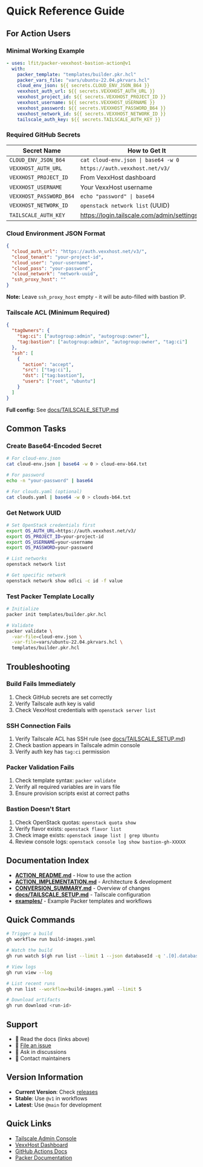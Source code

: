 # Quick Reference Guide

## For Action Users

### Minimal Working Example

```yaml
- uses: lfit/packer-vexxhost-bastion-action@v1
  with:
    packer_template: "templates/builder.pkr.hcl"
    packer_vars_file: "vars/ubuntu-22.04.pkrvars.hcl"
    cloud_env_json: ${{ secrets.CLOUD_ENV_JSON_B64 }}
    vexxhost_auth_url: ${{ secrets.VEXXHOST_AUTH_URL }}
    vexxhost_project_id: ${{ secrets.VEXXHOST_PROJECT_ID }}
    vexxhost_username: ${{ secrets.VEXXHOST_USERNAME }}
    vexxhost_password: ${{ secrets.VEXXHOST_PASSWORD_B64 }}
    vexxhost_network_id: ${{ secrets.VEXXHOST_NETWORK_ID }}
    tailscale_auth_key: ${{ secrets.TAILSCALE_AUTH_KEY }}
```

### Required GitHub Secrets

| Secret Name | How to Get It |
|-------------|---------------|
| `CLOUD_ENV_JSON_B64` | `cat cloud-env.json \| base64 -w 0` |
| `VEXXHOST_AUTH_URL` | `https://auth.vexxhost.net/v3/` |
| `VEXXHOST_PROJECT_ID` | From VexxHost dashboard |
| `VEXXHOST_USERNAME` | Your VexxHost username |
| `VEXXHOST_PASSWORD_B64` | `echo "password" \| base64` |
| `VEXXHOST_NETWORK_ID` | `openstack network list` (UUID) |
| `TAILSCALE_AUTH_KEY` | https://login.tailscale.com/admin/settings/keys |

### Cloud Environment JSON Format

```json
{
  "cloud_auth_url": "https://auth.vexxhost.net/v3/",
  "cloud_tenant": "your-project-id",
  "cloud_user": "your-username",
  "cloud_pass": "your-password",
  "cloud_network": "network-uuid",
  "ssh_proxy_host": ""
}
```

**Note:** Leave `ssh_proxy_host` empty - it will be auto-filled with bastion IP.

### Tailscale ACL (Minimum Required)

```json
{
  "tagOwners": {
    "tag:ci": ["autogroup:admin", "autogroup:owner"],
    "tag:bastion": ["autogroup:admin", "autogroup:owner", "tag:ci"]
  },
  "ssh": [
    {
      "action": "accept",
      "src": ["tag:ci"],
      "dst": ["tag:bastion"],
      "users": ["root", "ubuntu"]
    }
  ]
}
```

**Full config:** See [docs/TAILSCALE_SETUP.md](docs/TAILSCALE_SETUP.md)

## Common Tasks

### Create Base64-Encoded Secret

```bash
# For cloud-env.json
cat cloud-env.json | base64 -w 0 > cloud-env-b64.txt

# For password
echo -n "your-password" | base64

# For clouds.yaml (optional)
cat clouds.yaml | base64 -w 0 > clouds-b64.txt
```

### Get Network UUID

```bash
# Set OpenStack credentials first
export OS_AUTH_URL=https://auth.vexxhost.net/v3/
export OS_PROJECT_ID=your-project-id
export OS_USERNAME=your-username
export OS_PASSWORD=your-password

# List networks
openstack network list

# Get specific network
openstack network show odlci -c id -f value
```

### Test Packer Template Locally

```bash
# Initialize
packer init templates/builder.pkr.hcl

# Validate
packer validate \
  -var-file=cloud-env.json \
  -var-file=vars/ubuntu-22.04.pkrvars.hcl \
  templates/builder.pkr.hcl
```

## Troubleshooting

### Build Fails Immediately

1. Check GitHub secrets are set correctly
2. Verify Tailscale auth key is valid
3. Check VexxHost credentials with `openstack server list`

### SSH Connection Fails

1. Verify Tailscale ACL has SSH rule (see [docs/TAILSCALE_SETUP.md](docs/TAILSCALE_SETUP.md))
2. Check bastion appears in Tailscale admin console
3. Verify auth key has `tag:ci` permission

### Packer Validation Fails

1. Check template syntax: `packer validate`
2. Verify all required variables are in vars file
3. Ensure provision scripts exist at correct paths

### Bastion Doesn't Start

1. Check OpenStack quotas: `openstack quota show`
2. Verify flavor exists: `openstack flavor list`
3. Check image exists: `openstack image list | grep Ubuntu`
4. Review console logs: `openstack console log show bastion-gh-XXXXX`

## Documentation Index

- **[ACTION_README.md](ACTION_README.md)** - How to use the action
- **[ACTION_IMPLEMENTATION.md](ACTION_IMPLEMENTATION.md)** - Architecture & development
- **[CONVERSION_SUMMARY.md](CONVERSION_SUMMARY.md)** - Overview of changes
- **[docs/TAILSCALE_SETUP.md](docs/TAILSCALE_SETUP.md)** - Tailscale configuration
- **[examples/](examples/)** - Example Packer templates and workflows

## Quick Commands

```bash
# Trigger a build
gh workflow run build-images.yaml

# Watch the build
gh run watch $(gh run list --limit 1 --json databaseId -q '.[0].databaseId')

# View logs
gh run view --log

# List recent runs
gh run list --workflow=build-images.yaml --limit 5

# Download artifacts
gh run download <run-id>
```

## Support

- 📖 Read the docs (links above)
- 🐛 [File an issue](../../issues)
- 💬 Ask in discussions
- 📧 Contact maintainers

## Version Information

- **Current Version**: Check [releases](../../releases)
- **Stable**: Use `@v1` in workflows
- **Latest**: Use `@main` for development

## Quick Links

- [Tailscale Admin Console](https://login.tailscale.com/admin)
- [VexxHost Dashboard](https://console.vexxhost.net)
- [GitHub Actions Docs](https://docs.github.com/en/actions)
- [Packer Documentation](https://developer.hashicorp.com/packer/docs)

